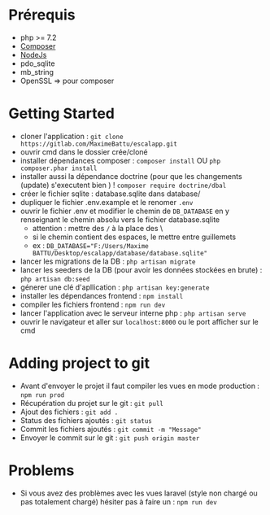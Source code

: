 # Prérequis

- php >= 7.2
- [Composer](https://getcomposer.org/)
- [NodeJs](https://nodejs.org/en/)
- pdo_sqlite
- mb_string
- OpenSSL => pour composer

# Getting Started

- cloner l'application : `git clone https://gitlab.com/MaximeBattu/escalapp.git` 
- ouvrir cmd dans le dossier crée/cloné
- installer dépendances composer : `composer install` OU `php composer.phar install`
- installer aussi la dépendance doctrine (pour que les changements (update) s'executent bien ) ! `composer require doctrine/dbal`
- créer le fichier sqlite : database.sqlite dans database/
- dupliquer le fichier .env.example et le renomer `.env`
- ouvrir le fichier .env et modifier le chemin de `DB_DATABASE` en y renseignant le chemin absolu vers le fichier database.sqlite
    - attention : mettre des `/` à la place des \
    - si le chemin contient des espaces, le mettre entre guillemets
    - ex : `DB_DATABASE="F:/Users/Maxime BATTU/Desktop/escalapp/database/database.sqlite"`
- lancer les migrations de la DB : `php artisan migrate`
- lancer les seeders de la DB (pour avoir les données stockées en brute) : `php artisan db:seed`
- génerer une clé d'apllication : `php artisan key:generate`
- installer les dépendances frontend : `npm install`
- compiler les fichiers frontend : `npm run dev`
- lancer l'application avec le serveur interne php : `php artisan serve`
- ouvrir le navigateur et aller sur `localhost:8000` ou le port afficher sur le cmd

# Adding project to git

- Avant d'envoyer le projet il faut compiler les vues en mode production : `npm run prod`
- Récupération du projet sur le git :  `git pull`
- Ajout des fichiers : `git add .`
- Status des fichiers ajoutés : `git status`
- Commit les fichiers ajoutés : `git commit -m "Message"` 
- Envoyer le commit sur le git : `git push origin master`

# Problems

- Si vous avez des problèmes avec les vues laravel (style non chargé ou pas totalement chargé) hésiter pas à faire un : `npm run dev`

